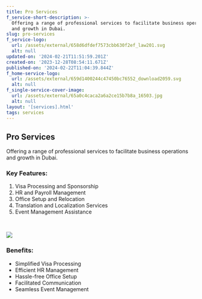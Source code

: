 ```yaml
---
title: Pro Services
f_service-short-description: >-
  Offering a range of professional services to facilitate business operations
  and growth in Dubai.
slug: pro-services
f_service-logo:
  url: /assets/external/658d6dfdef7573cbb630f2ef_law201.svg
  alt: null
updated-on: '2024-02-21T11:51:59.201Z'
created-on: '2023-12-28T08:54:11.671Z'
published-on: '2024-02-22T11:04:39.844Z'
f_home-service-logo:
  url: /assets/external/659d1400244c47450bc76552_download2059.svg
  alt: null
f_single-service-cover-image:
  url: /assets/external/65a0c4caca2a6a2ce15b7b8a_16503.jpg
  alt: null
layout: '[services].html'
tags: services
---
```


Pro Services
------------

Offering a range of professional services to facilitate business operations and growth in Dubai.

### Key Features:

1.  Visa Processing and Sponsorship
2.  HR and Payroll Management
3.  Office Setup and Relocation
4.  Translation and Localization Services
5.  Event Management Assistance

‍

![](/assets/external/65a0c524895898b967970f43_loft-home-office-interior-design.jpg)

### Benefits:

*   Simplified Visa Processing
*   Efficient HR Management
*   Hassle-free Office Setup
*   Facilitated Communication
*   Seamless Event Management
